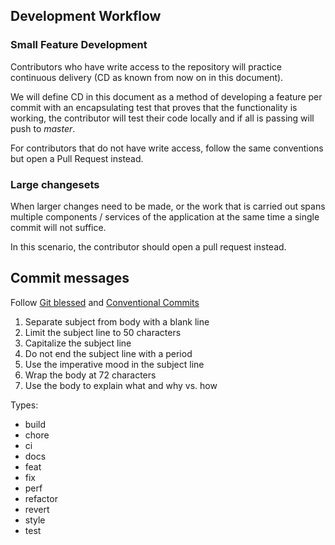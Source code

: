 ## Development Workflow

### Small Feature Development

Contributors who have write access to the repository will practice continuous
delivery (CD as known from now on in this document).

We will define CD in this document as a method of developing a feature per
commit with an encapsulating test that proves that the functionality is working,
the contributor will test their code locally and if all is passing will push to
*master*.

For contributors that do not have write access, follow the same conventions but
open a Pull Request instead.

### Large changesets

When larger changes need to be made, or the work that is carried out spans
multiple components / services of the application at the same time a single
commit will not suffice.

In this scenario, the contributor should open a pull request instead.

## Commit messages

Follow [Git blessed](http://chris.beams.io/posts/git-commit/) and [Conventional
Commits](https://conventionalcommits.org)

1. Separate subject from body with a blank line
1. Limit the subject line to 50 characters
1. Capitalize the subject line
1. Do not end the subject line with a period
1. Use the imperative mood in the subject line
1. Wrap the body at 72 characters
1. Use the body to explain what and why vs. how

Types:

- build
- chore
- ci
- docs
- feat
- fix
- perf
- refactor
- revert
- style
- test
